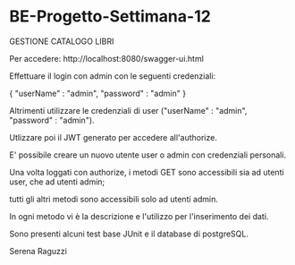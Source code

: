 # BE-Progetto-Settimana-12
GESTIONE CATALOGO LIBRI

Per accedere: http://localhost:8080/swagger-ui.html

Effettuare il login con admin con le seguenti credenziali:

{ "userName" : "admin", "password" : "admin" }

Altrimenti utilizzare le credenziali di user ("userName" : "admin", "password" : "admin").

Utlizzare poi il JWT generato per accedere all'authorize.

E' possibile creare un nuovo utente user o admin con credenziali personali.

Una volta loggati con authorize, i metodi GET sono accessibili sia ad utenti user, che ad utenti admin;

tutti gli altri metodi sono accessibili solo ad utenti admin.

In ogni metodo vi è la descrizione e l'utilizzo per l'inserimento dei dati.

Sono presenti alcuni test base JUnit e il database di postgreSQL.

Serena Raguzzi
